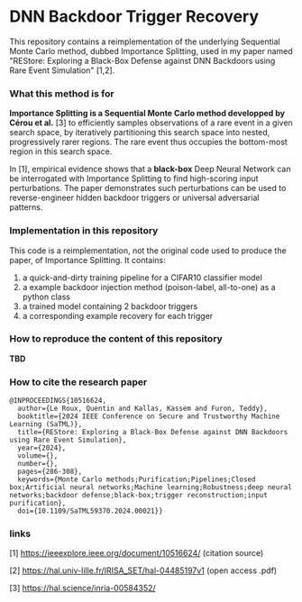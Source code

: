 # DNN Backdoor Trigger Recovery

This repository contains a reimplementation of the underlying Sequential Monte Carlo method, dubbed Importance Splitting, used in my paper named "REStore: Exploring a Black-Box Defense against DNN Backdoors using Rare Event Simulation" [1,2].

### What this method is for

**Importance Splitting is a Sequential Monte Carlo method developped by Cérou et al.** [3] to efficiently samples observations of a rare event in a given search space, by iteratively partitioning this search space into nested, progressively rarer regions. 
The rare event thus occupies the bottom-most region in this search space.

In [1], empirical evidence shows that a **black-box** Deep Neural Network can be interrogated with Importance Splitting to find high-scoring input perturbations.
The paper demonstrates such perturbations can be used to reverse-engineer hidden backdoor triggers or universal adversarial patterns.

### Implementation in this repository

This code is a reimplementation, not the original code used to produce the paper, of Importance Splitting.
It contains:

1. a quick-and-dirty training pipeline for a CIFAR10 classifier model
2. a example backdoor injection method (poison-label, all-to-one) as a python class
3. a trained model containing 2 backdoor triggers
4. a corresponding example recovery for each trigger

### How to reproduce the content of this repository

**TBD**

### How to cite the research paper

```
@INPROCEEDINGS{10516624,
  author={Le Roux, Quentin and Kallas, Kassem and Furon, Teddy},
  booktitle={2024 IEEE Conference on Secure and Trustworthy Machine Learning (SaTML)}, 
  title={REStore: Exploring a Black-Box Defense against DNN Backdoors using Rare Event Simulation}, 
  year={2024},
  volume={},
  number={},
  pages={286-308},
  keywords={Monte Carlo methods;Purification;Pipelines;Closed box;Artificial neural networks;Machine learning;Robustness;deep neural networks;backdoor defense;black-box;trigger reconstruction;input purification},
  doi={10.1109/SaTML59370.2024.00021}}
```

### links

[1] https://ieeexplore.ieee.org/document/10516624/ (citation source)

[2] https://hal.univ-lille.fr/IRISA_SET/hal-04485197v1 (open access .pdf)

[3] https://hal.science/inria-00584352/